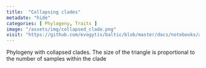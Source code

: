 ```yaml
---
title:  "Collapsing clades"
metadate: "hide"
categories: [ Phylogeny, Traits ]
image: "/assets/img/collapsed_clade.png"
visit: "https://github.com/evogytis/baltic/blob/master/docs/notebooks/austechia.ipynb"
---
```

Phylogeny with collapsed clades. The size of the triangle is proportional to the number of samples within the clade
